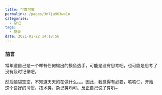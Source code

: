 ```yaml
---
title: 可喜可贺
permalink: /pages/3n7ja963wa1o
categories: 
  - 杂记
tags: 
  - 随录
date: 2021-01-22 14:18:56
---
```


### 前言

常年道自己是一个咩有任何输出的摸鱼选手，可能是没有思考吧，也可能是思考了没有及时记录吧。

然后脑袋空空，不知道天天的在做什么。。。因此，我觉得有必要，咳咳:no_mouth:，开始这个良好的习惯，技术类，杂记类均可。反正自己说了算叭~
